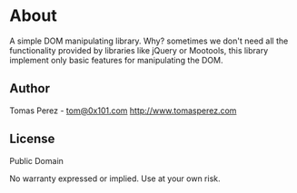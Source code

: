 About
=============
A simple DOM manipulating library.
Why? sometimes we don't need all the functionality provided by libraries like jQuery or Mootools, this library implement only basic features for manipulating the DOM.

Author
----------
Tomas Perez - tom@0x101.com
http://www.tomasperez.com

License
-----------
Public Domain

No warranty expressed or implied. Use at your own risk.
